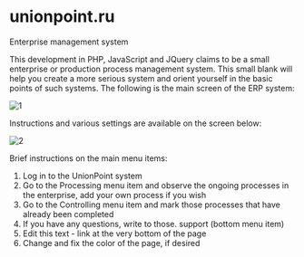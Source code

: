 # unionpoint.ru
Enterprise management system

This development in PHP, JavaScript and JQuery claims to be a small enterprise or production process management system. This small blank will help you create a more serious system and orient yourself in the basic points of such systems. The following is the main screen of the ERP system:

![1](https://user-images.githubusercontent.com/10297748/150680430-ca52bef6-40f6-4b72-aa30-8bb675335d65.png)

Instructions and various settings are available on the screen below:

![2](https://user-images.githubusercontent.com/10297748/150680643-ad50b379-a96b-4eb9-9951-59e6a747e56a.png)

Brief instructions on the main menu items:

1. Log in to the UnionPoint system
2. Go to the Processing menu item and observe the ongoing processes in the enterprise, add your own process if you wish
3. Go to the Controlling menu item and mark those processes that have already been completed
4. If you have any questions, write to those. support (bottom menu item)
5. Edit this text - link at the very bottom of the page
6. Change and fix the color of the page, if desired
